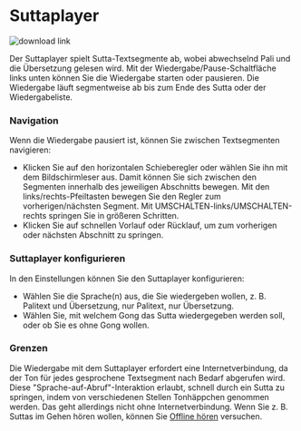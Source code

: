 # Suttaplayer
![download link](https://github.com/sc-voice/sc-voice/blob/master/src/assets/sutta-player-de.png)

Der Suttaplayer spielt Sutta-Textsegmente ab, wobei abwechselnd Pali und die Übersetzung gelesen wird. Mit der Wiedergabe/Pause-Schaltfläche links unten können Sie die Wiedergabe starten oder pausieren. Die Wiedergabe läuft segmentweise ab bis zum Ende des Sutta oder der Wiedergabeliste.

### Navigation

Wenn die Wiedergabe pausiert ist, können Sie zwischen Textsegmenten navigieren:

* Klicken Sie auf den horizontalen Schieberegler oder wählen Sie ihn mit dem Bildschirmleser aus. Damit können Sie sich zwischen den Segmenten innerhalb des jeweiligen Abschnitts bewegen. Mit den links/rechts-Pfeiltasten bewegen Sie den Regler zum vorherigen/nächsten Segment. Mit UMSCHALTEN-links/UMSCHALTEN-rechts springen Sie in größeren Schritten.
* Klicken Sie auf schnellen Vorlauf oder Rücklauf, um zum vorherigen oder nächsten Abschnitt zu springen.

### Suttaplayer konfigurieren

In den Einstellungen können Sie den Suttaplayer konfigurieren:

* Wählen Sie die Sprache(n) aus, die Sie wiedergeben wollen, z. B. Palitext und Übersetzung, nur Palitext, nur Übersetzung.
* Wählen Sie, mit welchem Gong das Sutta wiedergegeben werden soll, oder ob Sie es ohne Gong wollen.

### Grenzen

Die Wiedergabe mit dem Suttaplayer erfordert eine Internetverbindung, da der Ton für jedes gesprochene Textsegment nach Bedarf abgerufen wird. Diese "Sprache-auf-Abruf"-Interaktion erlaubt, schnell durch ein Sutta zu springen, indem von verschiedenen Stellen Tonhäppchen genommen werden. Das geht allerdings nicht ohne Internetverbindung. Wenn Sie z. B. Suttas im Gehen hören wollen, können Sie [Offline hören](https://sc-voice.github.io/dhammaregen/docs/uber-voice/offline-horen) versuchen.
